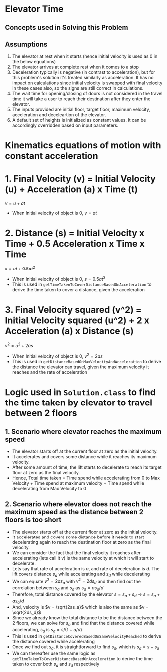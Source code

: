 # Elevator Time

## Concepts used in Solving this Problem

## Assumptions
1. The elevator at rest when it starts (hence initial velocity is used as 0 in the below equations)
2. The elevator arrives at complete rest when it comes to a stop
3. Deceleration typically is negative (in contrast to acceleration), but for this problem's solution it's treated similarly as acceleration. It has no impact on calculations since initial velocity is swapped with final velocity in these cases also, so the signs are still correct in calculations.
4. The wait time for opening/closing of doors is not considered in the travel time it will take a user to reach their destination after they enter the elevator.
5. The inputs provided are initial floor, target floor, maximum velocity, acceleration and deceleartion of the elevator. 
6. A default set of heights is initialized as constant values. It can be accordingly overridden based on input parameters.

# Kinematics equations of motion with constant acceleration 
# 1. Final Velocity (v) = Initial Velocity (u) + Acceleration (a) x Time (t)
$v = u + at$
- When Initial velocity of object is 0, $v = at$

# 2. Distance (s) = Initial Velocity x Time + 0.5 Acceleration x Time x Time
$s = ut + 0.5at^2$
- When Initial velocity of object is 0, $s = 0.5at^2$
- This is used in ```getTimeTakenToCoverDistanceBasedOnAcceleration``` to derive the time taken to cover a distance, given the acceleration

# 3. Final Velocity squared (v^2) = Initial Velocity squared (u^2) + 2 x Acceleration (a) x Distance (s)
$v^2 = u^2 + 2as$
- When Initial velocity of object is 0, $v^2 = 2as$
- This is used in ```getDistanceBasedOnMaxVelocityAndAcceleration``` to derive the distance the elevator can travel, given the maximum velocity it reaches and the rate of acceleration

# Logic used in ```Solution.class``` to find the time taken by elevator to travel between 2 floors
## 1. Scenario where elevator reaches the maximum speed
- The elevator starts off at the current floor at zero as the initial velocity. 
- It accelerates and covers some distance while it reaches its maximum velocity.
- After some amount of time, the lift starts to decelerate to reach its target floor at zero as the final velocity.
- Hence, Total time taken = Time spend while accelerating from 0 to Max Velocity + Time spend at maximum velocity + Time spend while decelerating from Max Velocity to 0
## 2. Scenario where elevator does not reach the maximum speed as the distance between 2 floors is too short
- The elevator starts off at the current floor at zero as the initial velocity.
- It accelerates and covers some distance before it needs to start decelerating again to reach the destination floor at zero as the final velocity.  
- We can consider the fact that the final velocity it reaches after accelerating (lets call it $v$) is the same velocity at which it will start to decelerate.
- Lets say that rate of acceleration is $a$, and rate of deceleration is $d$. The lift covers distance $s_a$ while accelerating and $s_d$ while decelerating 
- We can equate $v^2 = 2as_a$ with $v^2 = 2ds_d$ and then find out the correlation between $s_a$ and $s_d$ as $s_d=as_a/d$
- Therefore, total distance covered by the elevator $s = s_a + s_d$ => $s = s_a + as_a/d$
- And, velocity is $v = \sqrt{2as_a}$ which is also the same as $v = \sqrt{2ds_d}$ 
- Since we already know the total distance to be the distance between the 2 floors, we can solve for $s_a$ and find that the distance covered while accelerating, $s_a$ is $s_a = s / ( 1 + a/d)$
- This is used in ```getDistanceCoveredBasedOnSameVelocityReached``` to derive the distance covered while accelerating
- Once we find out $s_a$, it is straightforward to find $s_d$, which is $s_d = s - s_a$ 
- We can thereafter use the same logic as ```getTimeTakenToCoverDistanceBasedOnAcceleration``` to derive the time taken to cover both $s_a$ and $s_d$ respectively